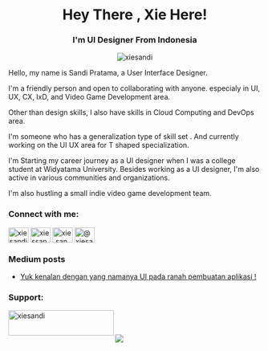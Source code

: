 <h1 align="center">Hey There , Xie Here!</h1>
<h3 align="center">I'm UI Designer From Indonesia</h3>

<p align="center"> <img src="https://komarev.com/ghpvc/?username=xiesandi&label=Profile%20views&color=0e75b6&style=flat" alt="xiesandi" /> </p>


Hello, my name is Sandi Pratama, a User Interface Designer.

I'm a friendly person and open to collaborating with anyone.
especialy in UI, UX, CX, IxD, and Video Game Development area.

Other than design skills, I also have skills in Cloud Computing and DevOps area.

I'm someone who has a generalization type of skill set . 
And currently working on the UI UX area for T shaped specialization.

I'm Starting my career journey as a UI designer when I was a college student at Widyatama University. 
Besides working as a UI designer, I'm also active in various communities and organizations.

I'm also hustling a small indie video game development team.


<h3 align="left">Connect with me:</h3>
<p align="left">
<a href="https://twitter.com/xiesandi" target="blank"><img align="center" src="https://cdn.jsdelivr.net/npm/simple-icons@3.0.1/icons/twitter.svg" alt="xiesandi" height="30" width="40" /></a>
<a href="https://linkedin.com/in/xiesandi" target="blank"><img align="center" src="https://cdn.jsdelivr.net/npm/simple-icons@3.0.1/icons/linkedin.svg" alt="xiessandi" height="30" width="40" /></a>
<a href="https://instagram.com/xie.sandi" target="blank"><img align="center" src="https://cdn.jsdelivr.net/npm/simple-icons@3.0.1/icons/instagram.svg" alt="xie.sandi" height="30" width="40" /></a>
<a href="https://medium.com/@xiesandi" target="blank"><img align="center" src="https://cdn.jsdelivr.net/npm/simple-icons@3.0.1/icons/medium.svg" alt="@xiesandi" height="30" width="40" /></a>
</p>

### Medium posts
<!-- BLOG-POST-LIST:START -->
- [Yuk kenalan dengan yang namanya UI pada ranah pembuatan aplikasi !](https://xiesandi.medium.com/yuk-kenalan-dengan-yang-namanya-ui-pada-ranah-pembuatan-aplikasi-c2af8495bece?source=rss-c6b7541c49f------2)
<!-- BLOG-POST-LIST:END -->

<h3 align="left">Support:</h3>
<p><a href="https://www.buymeacoffee.com/xiesandi"> <img align="left" src="https://cdn.buymeacoffee.com/buttons/v2/default-yellow.png" height="50" width="210" alt="xiesandi" /></a></p><br><br>

![](https://hit.yhype.me/github/profile?user_id=30612722)
